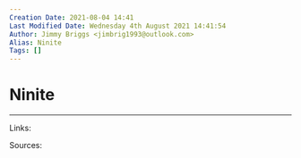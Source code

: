 ```yaml
---
Creation Date: 2021-08-04 14:41
Last Modified Date: Wednesday 4th August 2021 14:41:54
Author: Jimmy Briggs <jimbrig1993@outlook.com>
Alias: Ninite
Tags: []
---
```


# Ninite

***

Links: 

Sources:

